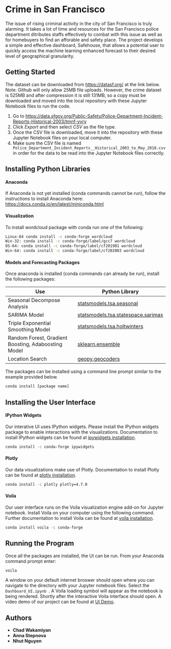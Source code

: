 # Crime in San Francisco

The issue of rising criminal activity in the city of San Francisco is truly alarming. It takes a lot of time and resources for the San Francisco police department ditributes staffs effectively to combat with this issue as well as for homebuyers to find an afforable and safety place. The project develops a simple and effective dashboard, Safehouse, that allows a potential user to quickly access the machine learning enhanced forecast to their desired level of geographical granularity.

## Getting Started

The dataset can be downloaded from https://datasf.org/ at the link below. Note: Github will only allow 25MB file uploads. However, the crime dataset is 525MB and after compression it is still 131MB, so a copy must be downloaded and moved into the local repository with these Jupyter Notebook files to run the code. 
1. Go to https://data.sfgov.org/Public-Safety/Police-Department-Incident-Reports-Historical-2003/tmnf-yvry
2. Click <i>Export</i> and then select <i>CSV</i> as the file type.
3. Once the CSV file is downloaded, move it into the repository with these Jupyter Notebook files on your local computer.
4. Make sure the CSV file is named <code> Police_Department_Incident_Reports__Historical_2003_to_May_2018.csv </code> in order for the data to be read into the Jupyter Notebook files correctly.

## Installing Python Libraries
#### Anaconda
If Anaconda is not yet installed (conda commands cannot be run), follow the instructions to install Anaconda here: https://docs.conda.io/en/latest/miniconda.html

#### Visualization
To install wordcloud package with conda run one of the following:
```sh
Linux-64 conda install -c conda-forge wordcloud
Win-32: conda install -c conda-forge/label/gcc7 wordcloud
OS-64: conda install -c conda-forge/label/cf201901 wordcloud
Win-64: conda install -c conda-forge/label/cf202003 wordcloud
```
#### Models and Forecasting Packages
Once anaconda is installed (conda commands can already be run), install the following packages:


| Use | Python Library |
| ------ | ------ |
| Seasonal Decompose Analysis | [statsmodels.tsa.seasonal] |
| SARIMA Model | [statsmodels.tsa.statespace.sarimax] |
| Triple Exponential Smoothing Model | [statsmodels.tsa.holtwinters] |
|  Random Forest, Gradient Boosting, Adaboosting Model | [sklearn.ensemble] |
|  Location Search | [geopy.geocoders] |

The packages can  be installed using a command line prompt similar to the example provided below.
```sh
conda install [package name]
```

## Installing the User Interface
#### IPython Widgets
Our interative UI uses IPython widgets. Please install the IPython widgets package to enable interactions with the visualizations. Documentation to install IPython widgets can be found at [ipywidgets installation].

```sh
conda install -c conda-forge ipywidgets
```

#### Plotly
Our data visualizations make use of Plotly. Documentation to install Plotly can be found at [plotly installation].
```sh
conda install -c plotly plotly=4.7.0
```

#### Voila
Our user interface runs on the Voila visualization engine add-on for Jupyter notebook. Install Voila on your computer using the following command. Further documentation to install Voila can be found at [voila installation].
```sh
conda install voila -c conda-forge
```

## Running the Program
Once all the packages are installed, the UI can be run. From your Anaconda command prompt enter:
```sh
voila
```
A window on your default internet broswer should open where you can navigate to the directory with your Jupyter notebook files. Select the <code>Dashboard_UI.ipynb </code>. A Voila loading symbol will appear as the notebook is being rendered. Shortly after the interactive Voila interface should open. A video demo of our project can be found at [UI Demo].

[ipywidgets installation]: <https://ipywidgets.readthedocs.io/en/latest/user_install.html>
[plotly installation]: <https://plotly.com/python/getting-started/?utm_source=mailchimp-jan-2015&utm_medium=email&utm_campaign=generalemail-jan2015&utm_term=bubble-chart>
[voila installation]: <https://blog.jupyter.org/and-voil%C3%A0-f6a2c08a4a93>
[statsmodels.tsa.seasonal]: <https://www.statsmodels.org/stable/generated/statsmodels.tsa.seasonal.seasonal_decompose.html>
[statsmodels.tsa.statespace.sarimax]: <https://www.statsmodels.org/dev/generated/statsmodels.tsa.statespace.sarimax.SARIMAX.html>
[statsmodels.tsa.holtwinters]: <https://www.statsmodels.org/stable/generated/statsmodels.tsa.holtwinters.ExponentialSmoothing.html>
[sklearn.ensemble]: <https://scikit-learn.org/stable/modules/ensemble.html>
[geopy.geocoders]: <https://geopy.readthedocs.io/en/stable/>
[UI Demo]: <https://www.youtube.com/watch?v=i-V_IjnNgLA>

## Authors
* **Chad Wakamiyan**
* **Anna Stepnova**
* **Nhut Nguyen**
